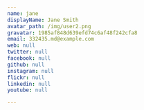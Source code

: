 ```yaml
---
name: jane
displayName: Jane Smith
avatar_path: /img/user2.png
gravatar: 1985af848d639efd74c6af48f242cfa8
email: 332435.md@example.com
web: null
twitter: null
facebook: null
github: null
instagram: null
flickr: null
linkedin: null
youtube: null

---
```







